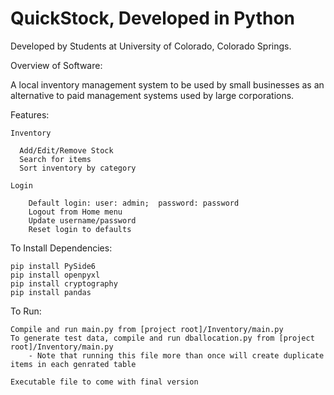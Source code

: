 # QuickStock, Developed in Python

Developed by Students at University of Colorado, Colorado Springs.

Overview of Software: 

  A local inventory management system to be used by small businesses as an alternative to paid management systems used by large corporations. 

  Features:

    Inventory

      Add/Edit/Remove Stock
      Search for items
      Sort inventory by category

    Login

        Default login: user: admin;  password: password
        Logout from Home menu
        Update username/password
        Reset login to defaults

  To Install Dependencies:
    
    pip install PySide6
    pip install openpyxl
    pip install cryptography
    pip install pandas

  To Run:
    
    Compile and run main.py from [project root]/Inventory/main.py
    To generate test data, compile and run dballocation.py from [project root]/Inventory/main.py
        - Note that running this file more than once will create duplicate items in each genrated table

    Executable file to come with final version
